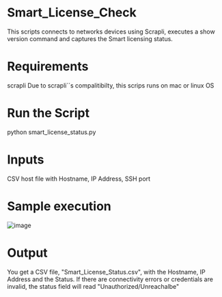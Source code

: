# Smart_License_Check
This scripts connects to networks devices using Scrapli, executes a show version command and captures the Smart licensing status.

# Requirements
scrapli
Due to scrapli´´s compalitibilty, this scrips runs on mac or linux OS

# Run the Script
python smart_license_status.py

# Inputs
CSV host file with Hostname, IP Address, SSH port

# Sample execution
![image](https://user-images.githubusercontent.com/80859980/125355047-242d1d00-e32a-11eb-916e-30a3dd9f2671.png)

# Output
You get a CSV file, "Smart_License_Status.csv", with the Hostname, IP Address and the Status.
If there are connectivity errors or credentials are invalid, the status field will read "Unauthorized/Unreachalbe"
